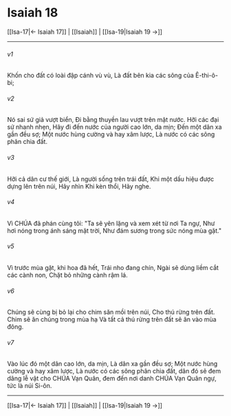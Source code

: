 # Isaiah 18

[[Isa-17|← Isaiah 17]] | [[Isaiah]] | [[Isa-19|Isaiah 19 →]]
***



###### v1 
Khốn cho đất có loài đập cánh vù vù, Là đất bên kia các sông của Ê-thi-ô-bi; 

###### v2 
Nó sai sứ giả vượt biển, Đi bằng thuyền lau vượt trên mặt nước. Hỡi các đại sứ nhanh nhẹn, Hãy đi đến nước của người cao lớn, da mịn; Đến một dân xa gần đều sợ; Một nước hùng cường và hay xâm lược, Là nước có các sông phân chia đất. 

###### v3 
Hỡi cả dân cư thế giới, Là người sống trên trái đất, Khi một dấu hiệu được dựng lên trên núi, Hãy nhìn Khi kèn thổi, Hãy nghe. 

###### v4 
Vì CHÚA đã phán cùng tôi: "Ta sẽ yên lặng và xem xét từ nơi Ta ngự, Như hơi nóng trong ánh sáng mặt trời, Như đám sương trong sức nóng mùa gặt." 

###### v5 
Vì trước mùa gặt, khi hoa đã hết, Trái nho đang chín, Ngài sẽ dùng liềm cắt các cành non, Chặt bỏ những cành rậm lá. 

###### v6 
Chúng sẽ cùng bị bỏ lại cho chim săn mồi trên núi, Cho thú rừng trên đất. Chim sẽ ăn chúng trong mùa hạ Và tất cả thú rừng trên đất sẽ ăn vào mùa đông. 

###### v7 
Vào lúc đó một dân cao lớn, da mịn, Là dân xa gần đều sợ; Một nước hùng cường và hay xâm lược, Là nước có các sông phân chia đất, dân đó sẽ đem dâng lễ vật cho CHÚA Vạn Quân, đem đến nơi danh CHÚA Vạn Quân ngự, tức là núi Si-ôn.

***
[[Isa-17|← Isaiah 17]] | [[Isaiah]] | [[Isa-19|Isaiah 19 →]]

